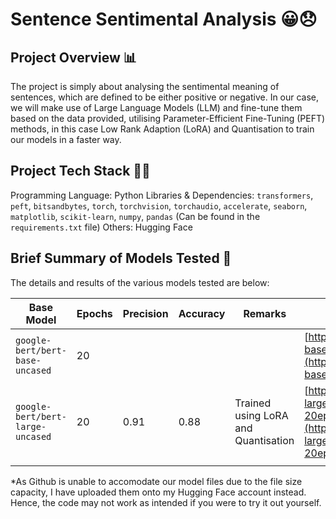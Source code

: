 # Sentence Sentimental Analysis 😀😞

## Project Overview 📊
The project is simply about analysing the sentimental meaning of sentences, which are defined to be either positive or negative. In our case, we will make use of Large Language Models (LLM) and fine-tune them based on the data provided, utilising Parameter-Efficient Fine-Tuning (PEFT) methods, in this case Low Rank Adaption (LoRA) and Quantisation to train our models in a faster way.

## Project Tech Stack 👨‍💻
Programming Language: Python
Libraries & Dependencies: `transformers`, `peft`, `bitsandbytes`, `torch`, `torchvision`, `torchaudio`, `accelerate`, `seaborn`, `matplotlib`, `scikit-learn`, `numpy`, `pandas` (Can be found in the `requirements.txt` file)
Others: Hugging Face

## Brief Summary of Models Tested 📝
The details and results of the various models tested are below:

| Base Model                       | Epochs | Precision | Accuracy | Remarks                             | Model Link*                                                                                                                                                     |
|----------------------------------|--------|-----------|----------|-------------------------------------|----------------------------------------------------------------------------------------------------------------------------------------------------------------|
| `google-bert/bert-base-uncased`  | 20     |           |          |                                     | [https://huggingface.co/OwenTanKL/bert-base-uncased-finetuned-sa-20epochs](https://huggingface.co/OwenTanKL/bert-base-uncased-finetuned-sa-20epochs)           |
| `google-bert/bert-large-uncased` | 20     | 0.91      | 0.88     | Trained using LoRA and Quantisation | [https://huggingface.co/OwenTanKL/bert-large-uncased-finetunedlora-sa-20epochs](https://huggingface.co/OwenTanKL/bert-large-uncased-finetunedlora-sa-20epochs) |
|                                  |        |           |          |                                     |                                                                                                                                                                |

*As Github is unable to accomodate our model files due to the file size capacity, I have uploaded them onto my Hugging Face account instead. Hence, the code may not work as intended if you were to try it out yourself.

